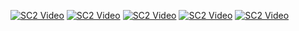 
[![SC2 Video](https://img.youtube.com/vi/yBsWza2039o/0.jpg)](https://www.youtube.com/watch?v=yBsWza2039o)
[![SC2 Video](https://img.youtube.com/vi/JEiIIjX10zE/0.jpg)](https://www.youtube.com/watch?v=JEiIIjX10zE&list=PLqOiaH9id5qtD7h8Zwu1abjKULtVq0nQA&index=3)
[![SC2 Video](https://img.youtube.com/vi/OgTn8ZYZwEU/0.jpg)](https://www.youtube.com/watch?v=OgTn8ZYZwEU&list=PLqOiaH9id5quh5Dph5yuXfdHVGe1LrKvT&index=1)
[![SC2 Video](https://img.youtube.com/vi/1BfCnjr_Vjg/0.jpg)](https://www.youtube.com/watch?v=1BfCnjr_Vjg)
[![SC2 Video](https://img.youtube.com/vi/u_0Vzmj1Bxo/0.jpg)](https://www.youtube.com/watch?v=u_0Vzmj1Bxo)

